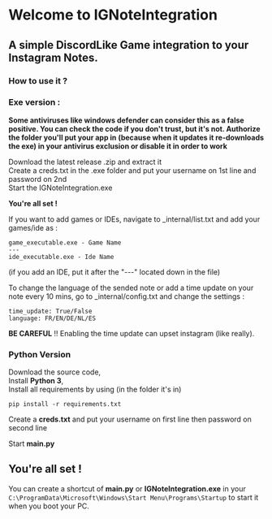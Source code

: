 # Welcome to IGNoteIntegration
## A simple DiscordLike Game integration to your Instagram Notes.

### How to use it ?

### Exe version :   
**Some antiviruses like windows defender can consider this as a false positive. You can check the code if you don't trust, but it's not. Authorize the folder you'll put your app in (because when it updates it re-downloads the exe) in your antivirus exclusion or disable it in order to work**  
  
Download the latest release .zip and extract it  
Create a creds.txt in the .exe folder and put your username on 1st line and password on 2nd  
Start the IGNoteIntegration.exe  
  
**You're all set !**  
  
If you want to add games or IDEs, navigate to _internal/list.txt and add your games/ide as :
```
game_executable.exe - Game Name
---
ide_executable.exe - Ide Name
```
(if you add an IDE, put it after the "---" located down in the file)  
  
To change the language of the sended note or add a time update on your note every 10 mins, go to _internal/config.txt and change the settings :
```
time_update: True/False
language: FR/EN/DE/NL/ES
```
**BE CAREFUL** !! Enabling the time update can upset instagram (like really).
  
### Python Version  
Download the source code,  
Install **Python 3**,  
Install all requirements by using (in the folder it's in)
```
pip install -r requirements.txt
```
Create a **creds.txt** and put your username on first line then password on second line  
  
Start **main.py**
  
## You're all set !  
You can create a shortcut of **main.py** or **IGNoteIntegration.exe** in your `C:\ProgramData\Microsoft\Windows\Start Menu\Programs\Startup` to start it when you boot your PC.
